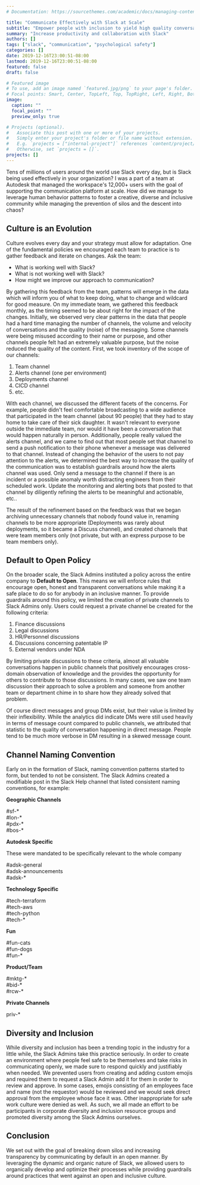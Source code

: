 ```yaml
---
# Documentation: https://sourcethemes.com/academic/docs/managing-content/

title: "Communicate Effectively with Slack at Scale"
subtitle: "Empower people with inclusion to yield high quality conversations on Slack"
summary: "Increase productivity and collaboration with Slack"
authors: []
tags: ["slack", "communication", "psychological safety"]
categories: []
date: 2019-12-16T23:00:51-08:00
lastmod: 2019-12-16T23:00:51-08:00
featured: false
draft: false

# Featured image
# To use, add an image named `featured.jpg/png` to your page's folder.
# Focal points: Smart, Center, TopLeft, Top, TopRight, Left, Right, BottomLeft, Bottom, BottomRight.
image:
  caption: ""
  focal_point: ""
  preview_only: true

# Projects (optional).
#   Associate this post with one or more of your projects.
#   Simply enter your project's folder or file name without extension.
#   E.g. `projects = ["internal-project"]` references `content/project/deep-learning/index.md`.
#   Otherwise, set `projects = []`.
projects: []
---
```


Tens of millions of users around the world use Slack every day, but is Slack being used effectively in your organization? I was a part of a team at Autodesk that managed the workspace's 12,000+ users with the goal of supporting the communication platform at scale. How did we manage to leverage human behavior patterns to foster a creative, diverse and inclusive community while managing the prevention of silos and the descent into chaos?

## Culture is an Evolution
Culture evolves every day and your strategy must allow for adaptation. One of the fundamental policies we encouraged each team to practice is to gather feedback and iterate on changes. Ask the team:
- What is working well with Slack?
- What is not working well with Slack?
- How might we improve our approach to communication?

By gathering this feedback from the team, patterns will emerge in the data which will inform you of what to keep doing, what to change and wildcard for good measure. On my immediate team, we gathered this feedback monthly, as the timing seemed to be about right for the impact of the changes. Initially, we observed very clear patterns in the data that people had a hard time managing the number of channels, the volume and velocity of conversations and the quality (noise) of the messaging. Some channels were being misused according to their name or purpose, and other channels people felt had an extremely valuable purpose, but the noise reduced the quality of the content. First, we took inventory of the scope of our channels:
1. Team channel
2. Alerts channel (one per environment)
3. Deployments channel
4. CICD channel
5. etc.

With each channel, we discussed the different facets of the concerns. For example, people didn't feel comfortable broadcasting to a wide audience that participated in the team channel (about 90 people) that they had to stay home to take care of their sick daughter. It wasn't relevant to everyone outside the immediate team, nor would it have been a conversation that would happen naturally in person. Additionally, people really valued the alerts channel, and we came to find out that most people set that channel to send a push notification to their phone whenever a message was delivered to that channel. Instead of changing the behavior of the users to not pay attention to the alerts, we determined the best way to increase the quality of the communication was to establish guardrails around how the alerts channel was used. Only send a message to the channel if there is an incident or a possible anomaly worth distracting engineers from their scheduled work. Update the monitoring and alerting bots that posted to that channel by diligently refining the alerts to be meaningful and actionable, etc..

The result of the refinement based on the feedback was that we began archiving unnecessary channels that nobody found value in, renaming channels to be more appropriate (Deployments was rarely about deployments, so it became a Discuss channel), and created channels that were team members only (not private, but with an express purpose to be team members only).

## Default to Open Policy
On the broader scale, the Slack Admins instituted a policy across the entire company to **Default to Open**. This means we will enforce rules that encourage open, honest and transparent conversations while making it a safe place to do so for anybody in an inclusive manner. To provide guardrails around this policy, we limited the creation of private channels to Slack Admins only. Users could request a private channel be created for the following criteria:
1. Finance discussions
2. Legal discussions
3. HR/Personnel discussions
4. Discussions concerning patentable IP
5. External vendors under NDA

By limiting private discussions to these criteria, almost all valuable conversations happen in public channels that positively encourages cross-domain observation of knowledge and the provides the opportunity for others to contribute to those discussions. In many cases, we saw one team discussion their approach to solve a problem and someone from another team or department chime in to share how they already solved that problem.

Of course direct messages and group DMs exist, but their value is limited by their inflexibility. While the analytics did indicate DMs were still used heavily in terms of message count compared to public channels, we attributed that statistic to the quality of conversation happening in direct message. People tend to be much more verbose in DM resulting in a skewed message count.

## Channel Naming Convention
Early on in the formation of Slack, naming convention patterns started to form, but tended to not be consistent. The Slack Admins created a modifiable post in the Slack Help channel that listed consistent naming conventions, for example:

**Geographic Channels**

#sf-* \
#lon-* \
#pdx-* \
#bos-*

**Autodesk Specific**

These were mandated to be specifically relevant to the whole company

#adsk-general \
#adsk-announcements \
#adsk-*

**Technology Specific**

#tech-terraform \
#tech-aws \
#tech-python \
#tech-*

**Fun**

#fun-cats \
#fun-dogs \
#fun-*

**Product/Team**

#mktg-* \
#bid-* \
#rcw-*

**Private Channels**

priv-*

## Diversity and Inclusion
While diversity and inclusion has been a trending topic in the industry for a little while, the Slack Admins take this practice seriously. In order to create an environment where people feel safe to be themselves and take risks in communicating openly, we made sure to respond quickly and justifiably when needed. We prevented users from creating and adding custom emojis and required them to request a Slack Admin add it for them in order to review and approve. In some cases, emojis consisting of an employees face and name (not the requestor) would be reviewed and we would seek direct approval from the employee whose face it was. Other inappropriate for safe work culture were denied as well. As such, we all made an effort to be participants in corporate diversity and inclusion resource groups and promoted diversity among the Slack Admins ourselves.

## Conclusion
We set out with the goal of breaking down silos and increasing transparency by communicating by default in an open manner. By leveraging the dynamic and organic nature of Slack, we allowed users to organically develop and optimize their processes while providing guardrails around practices that went against an open and inclusive culture.
